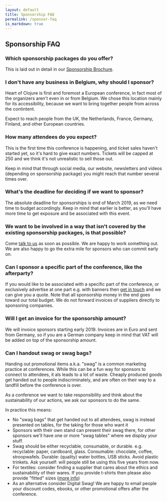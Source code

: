 ```yaml
---
layout: default
title: Sponsorship FAQ
permalink: /sponsor-faq
is_markdown: true
---
```


## Sponsorship FAQ

### Which sponsorship packages do you offer?

This is laid out in detail in our [Sponsorship Brochure](/Sponsor_Heart_of_Clojure.pdf).

### I don't have any business in Belgium, why should I sponsor?

Heart of Clojure is first and foremost a European conference, in fact most of the organizers aren't even in or from Belgium. We chose this location mainly for its accessibility, because we want to bring together people from across the contintent.

Expect to reach people from the UK, the Netherlands, France, Germany, Finland, and other European countries.

### How many attendees do you expect?

This is the first time this conference is happening, and ticket sales haven't started yet, so it's hard to give exact numbers. Tickets will be capped at 250 and we think it's not unrealistic to sell those out.

Keep in mind that through social media, our website, newsletters and videos (depending on sponsorship package) you might reach that number several times over.

### What's the deadline for deciding if we want to sponsor?

The absolute deadline for sponsorships is end of March 2019, as we need time to budget accordingly. Keep in mind that earlier is better, as you'll have more time to get exposure and be associated with this event.

### We want to be involved in a way that isn't covered by the existing sponsorship packages, is that possible?

Come [talk to us](mailto:sponsors@heartofclojure.eu) as soon as possible. We are happy to work something out. We are also happy to go the extra mile for sponsors who can commit early on.

### Can I sponsor a specific part of the conference, like the afterparty?

If you would like to be associated with a specific part of the conference, or exclusively advertise at one part e.g. with banners then [get in touch](mailto:sponsors@heartofclojure.eu) and we can give you a quote. Note that all sponsorship money in the end goes toward our total budget. We do not forward invoices of suppliers directly to sponsoring companies.

### Will I get an invoice for the sponsorship amount?

We will invoice sponsors starting early 2019. Invoices are in Euro and sent from Germany, so if you are a German company keep in mind that VAT will be added on top of the sponsorship amount.

### Can I handout swag or swag bags?

Handing out promotional items a.k.a. "swag" is a common marketing practice at
conferences. While this can be a fun way for sponsors to connect to attendees,
it als leads to a lot of waste. Cheaply produced goods get handed out to people
indiscriminately, and are often on their way to a landfill before the conference
is over.

As a conference we want to take responsibility and think about the
sustainability of our actions, we ask our sponsors to do the same.

In practice this means:

- No "swag bags" that get handed out to all attendees, swag is instead presented
  on tables, for the taking for those who want it
- Sponsors with their own stand can present their swag there, for other sponsors
  we'll have one or more "swag tables" where we display your stuff.
- Swag should be either recyclable, consumable, or durable. e.g. recyclable:
  paper, cardboard, glass. Consumable: chocolate, coffee, stroopwafels. Durable:
  (quality) water bottles, USB sticks. Avoid plastic trinkets. Ask yourself:
  will people still be using this five years from now.
- For textiles: consider finding a supplier that cares about the ethics and
  sustainability of their wares. If you provide t-shirts then please also
  provide "fitted" sizes ([more info](http://geekfeminism.wikia.com/wiki/T-shirts))
- As an alternative consider Digital Swag! We are happy to email people your
  discount codes, ebooks, or other promotional offers after the conference.

